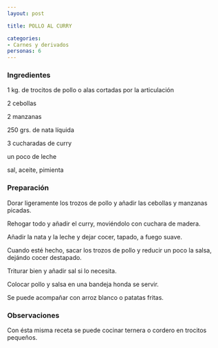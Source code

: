 ```yaml
---
layout: post

title: POLLO AL CURRY

categories:
- Carnes y derivados
personas: 6 
---
```

<h3>Ingredientes</h3>
1 kg. de trocitos de pollo o alas cortadas por la articulación

2 cebollas

2 manzanas

250 grs. de nata líquida

3 cucharadas de curry

un poco de leche

sal, aceite, pimienta

<h3>Preparación</h3>
Dorar ligeramente los trozos de pollo y añadir las cebollas y manzanas picadas.

Rehogar todo y añadir el curry, moviéndolo con cuchara de madera.

Añadir la nata y la leche y dejar cocer, tapado, a fuego suave.

Cuando esté hecho, sacar los trozos de pollo y reducir un poco la salsa, dejándo cocer destapado.

Triturar bien y añadir sal si lo necesita.

Colocar pollo y salsa en una bandeja honda se servir.

Se puede acompañar con arroz blanco o patatas fritas.

<h3>Observaciones</h3>
Con ésta misma receta se puede cocinar ternera o cordero en trocitos pequeños.